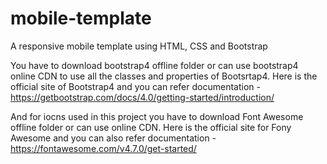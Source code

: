 # mobile-template
A responsive mobile template using HTML, CSS and Bootstrap

You have to download bootstrap4 offline folder or can use bootstrap4 online CDN to use all the classes and properties of Bootsrtap4.
Here is the official site of Bootstrap4 and you can refer documentation - https://getbootstrap.com/docs/4.0/getting-started/introduction/

And for iocns used in this project you have to download Font Awesome offline folder or can use online CDN.
Here is the official site for Fony Awesome and you can also refer documentation - https://fontawesome.com/v4.7.0/get-started/ 
